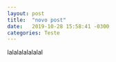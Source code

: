 ```yaml
---
layout: post
title:  "novo post"
date:   2019-10-28 15:58:41 -0300
categories: Teste
---
```

lalalalalalalal